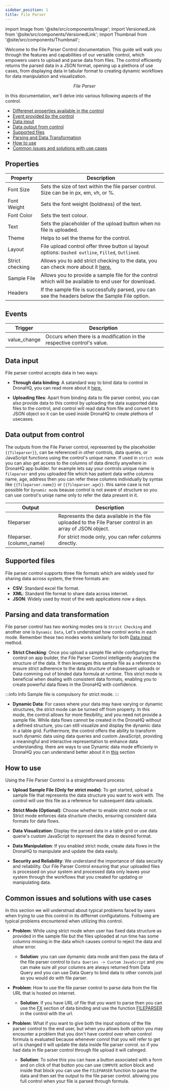 ```yaml
---
sidebar_position: 1
title: File Parser
---
```


import Image from '@site/src/components/Image';
import VersionedLink from '@site/src/components/VersionedLink';
import Thumbnail from '@site/src/components/Thumbnail';

Welcome to the File Parser Control documentation. This guide will walk you through the features and capabilities of our versatile control, which empowers users to upload and parse data from files. The control efficiently returns the parsed data in a JSON format, opening up a plethora of use cases, from displaying data in tabular format to creating dynamic workflows for data manipulation and visualization.

<figure>
  <Thumbnail src="/img/reference/controls/file-parser/preview.png" alt="File Parser" />
  <figcaption align = "center"><i>File Parser</i></figcaption>
</figure>

In this documentation, we'll delve into various following aspects of the control.

- [Differenet properties available in the control](./file-parser.md/#properties)
- [Event provided by the control](./file-parser.md/#events)
- [Data input](./file-parser.md/#data-input)
- [Data output from control](./file-parser.md/#data-output-from-control)
- [Supported files](./file-parser.md/#supported-files)
- [Parsing and Data Transformation](./file-parser.md/#parsing-and-data-transformation)
- [How to use](./file-parser.md/#how-to-use)
- [Common issues and solutions with use cases](./file-parser.md/#common-issues-and-solutions-with-use-cases)



## Properties

| Property              | Description                                                                                                   |
|-----------------------|---------------------------------------------------------------------------------------------------------------|
| Font Size             | Sets the size of text within the file parser control. Size can be in px, em, vh, or %.                        |
| Font Weight           | Sets the font weight (boldness) of the text.                                                                  |
| Font Color            | Sets the text colour.                                                                                         |
| Text                  | Sets the placeholder of the upload button when no file is uploaded.                                           |
| Theme                 | Helps to set the theme for the control.                                                                       |
| Layout                | File upload control offer three button ui layout options: `Dashed outline`, `Filled`, `Outlined`.             |
| Strict checking       | Allows you to add strict checking to the data, you can check more about it [here.](./file-parser.md/#parsing-and-data-transformation)                         |
| Sample File           | Allows you to provide a sample file for the control which will be available to end user for download.         |
| Headers               | If the sample file is successfully parsed, you can see the headers below the Sample File option.              |



## Events

| Trigger                  | Description                                                                             |
|--------------------------|-----------------------------------------------------------------------------------------|
| value_change             | Occurs when there is a modification in the respective control's value.                  |


## Data input

File parser control accepts data in two ways:
- **Through data binding**: A satandard way to bind data to control in DronaHQ, you can read more about it [here.](/category/binding-data/)

- **Uploading files**: Apart from binding data to file parser control, you can also provide data to this control by uploading the data supported data files to the control, and control will read data from file and convert it to JSON object so it can be used inside DronaHQ to create plethora of usecases.

## Data output from control

The outputs from the File Parser control, represented by the placeholder `{{fileparser}}`, can be referenced in other controls, data queries, or JavaScript functions using the control's unique name. If used in `strict mode` you can also get access to the columns of data directly anywhere in DronaHQ app builder. for example lets say your controls unique name is `fileparser` and you uploaded file which has patient data withe columns name, age, address then you can refer these columns individually by syntax like `{{fileparser.name}}` or `{{fileparser.age}}`. this same case is not possible for `Dynamic mode` beause control is not aware of structure so you can use control's uniqe name only to refer the data present in it.

| Output                   | Description                                                                                                  |
|--------------------------|--------------------------------------------------------------------------------------------------------------|
| fileparser               | Represents the data available in the file uploaded to the File Parser control in an array of JSON object.    |
| fileparser.(column_name) | For strict mode only, you can refer columns directly.                                                        |

## Supported files

File parser control supports three file formats which are widely used for sharing data across system, the three formats are:
- **CSV**: Standard excel file format.
- **XML**: Standard file format to share data across internet.
- **JSON**: Widely used by most of the web applications now a days.

## Parsing and data transformation

File parser control has two working modes ons is `Strict Checking` and another one is `Dynamic Data`, Let's understnad how control works in each mode. 
Remember these two modes works similarly for both [Data input](./file-parser.md/#data-input) method.

- **Strict Checking**: Once you upload a sample file while configuring the control on app builder, the File Parser Control intelligently analyzes the structure of the data. It then leverages this sample file as a reference to ensure strict adherence to the data structure of subsequent uploads or Data comming out of binded data formula at runtime. This strict mode is beneficial when dealing with consistent data formats, enabling you to create powerful data flows in the DronaHQ with confidence.

:::info Info
Sample file is compulsory for strict mode.
:::

- **Dynamic Data**: For cases where your data may have varying or dynamic structures, the strict mode can be turned off from property. In this mode, the control allows for more flexibility, and you need not provide a sample file. While data flows cannot be created in the DronaHQ without a defined structure, you can still visualize and display the dynamic data in a table grid. Furthermore, the control offers the ability to transform such dynamic data using data queries and custom JavaScript, providing a meaningful and interactive representation to enhance data understanding. there are ways to use Dynamic data mode efficienly in DronaHQ you can understand better about it in [this](./file-parser.md/#common-issues-and-solutions-with-use-cases) section

## How to use

Using the File Parser Control is a straightforward process:

- **Upload Sample File (Only for strict mode)**: To get started, upload a sample file that represents the data structure you want to work with. The control will use this file as a reference for subsequent data uploads.

- **Strict Mode (Optional)**: Choose whether to enable strict mode or not. Strict mode enforces data structure checks, ensuring consistent data formats for data flows.

- **Data Visualization**: Display the parsed data in a table grid or use data querie's custom JavaScript to represent the data in desired format.

- **Data Manipulation**: If you enabled strict mode, create data flows in the DronaHQ to manipulate and update the data easily.

- **Security and Reliability**: We understand the importance of data security and reliability. Our File Parser Control ensuring that your uploaded files is processed on your system and processed data only leaves your system through the workflows that you created for updating or manipulating data.

## Common issues and solutions with use cases

In this section we will understnad about typical problems faced by users when trying to use this control in its differnet configutations. Following are typical problems encountered when utilizing this control.

- **Problem**: While using strict mode when user has fixed data structure as provided in the sample file but the files uploaded at run time has some columns missing in the data which causes control to reject the data and show error.
  - **Solution**: you can use dymamic data mode and then pass the data of the file parser control to `Data Queries -> Custom JavaScript` and you can make sure all your columns are always returned from Data Query and you can use Data Query to bind data to other conrols just as you would do with file parser.


- **Problem**: How to use the file parser control to parse data from the file URL that is hosted on internet.
  - **Solution**: If you have URL of file that you want to parse then you can use the [FX](/binding-data/fx-functions/) section of data binding and use the function [FILEPARSER](#) in the control with the url.


- **Problem**: What if you want to give both the input options of the file parser control to the end user, but when you allows both option you may encounter a problem that you don't have control over when control formula is evaluated because whenever conrol that you will refer to get url is changed it will update the data inside file parser conrol. so if you had data in file parser control through file upload it will cahnged.
    - **Solution**: To solve this you can have a button associated with a form and on click of that button you can use `COMPUTE` action block and inside that block you can use the `FILEPARSER` function to parse the data and then set the output to the file parser control. allowing you full control when your file is parsed through formula.